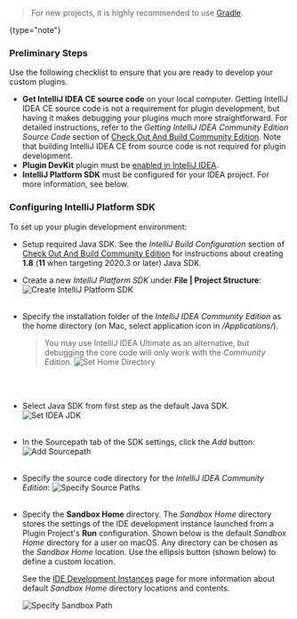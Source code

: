 [//]: # (title: Setting Up a Development Environment)

<!-- Copyright 2000-2020 JetBrains s.r.o. and other contributors. Use of this source code is governed by the Apache 2.0 license that can be found in the LICENSE file. -->

 >  For new projects, it is highly recommended to use [Gradle](gradle_build_system.md).
 >
 {type="note"}

### Preliminary Steps

Use the following checklist to ensure that you are ready to develop your custom plugins.

- **Get IntelliJ IDEA CE source code** on your local computer.
  Getting IntelliJ IDEA CE source code is not a requirement for plugin development, but having it makes debugging your plugins much more straightforward.
  For detailed instructions, refer to the _Getting IntelliJ IDEA Community Edition Source Code_ section of [Check Out And Build Community Edition](upsource:///README.md).
  Note that building IntelliJ IDEA CE from source code is not required for plugin development.
- **Plugin DevKit** plugin must be [enabled in IntelliJ IDEA](https://www.jetbrains.com/help/idea/managing-plugins.html).
- **IntelliJ Platform SDK** must be configured for your IDEA project.
  For more information, see below.

### Configuring IntelliJ Platform SDK

To set up your plugin development environment:
                          
* Setup required Java SDK. 
  See the _IntelliJ Build Configuration_ section of [Check Out And Build Community Edition](upsource:///README.md) for instructions about creating **1.8** (**11** when targeting 2020.3 or later) Java SDK.
* Create a new *IntelliJ Platform SDK* under **File \| Project Structure**:
  ![Create IntelliJ Platform SDK](create_intellij_idea_sdk.png)
  <br/>
  <br/>
* Specify the installation folder of the *IntelliJ IDEA Community Edition* as the home directory (on Mac, select application icon in _/Applications/_).
  >  You may use IntelliJ IDEA Ultimate as an alternative, but debugging the core code will only work with the *Community Edition*.
  ![Set Home Directory](set_home_directory.png)
  <br/>
  <br/>
* Select Java SDK from first step as the default Java SDK.
  ![Set IDEA JDK](set_java_sdk.png)
  <br/>
  <br/>
* In the Sourcepath tab of the SDK settings, click the *Add* button:
  ![Add Sourcepath](add_sourcepath.png)
  <br/>
  <br/>
* Specify the source code directory for the *IntelliJ IDEA Community Edition*:
  ![Specify Source Paths](community_sources_directory.png)
  <br/>
  <br/>
* Specify the **Sandbox Home** directory.
  The *Sandbox Home* directory stores the settings of the IDE development instance launched from a Plugin Project's **Run** configuration.
  Shown below is the default *Sandbox Home* directory for a user on macOS.
  Any directory can be chosen as the *Sandbox Home* location.
  Use the ellipsis button (shown below) to define a custom location.

  See the [IDE Development Instances](ide_development_instance.md) page for more information about default *Sandbox Home* directory locations and contents.
  
  ![Specify Sandbox Path](plugins-sandbox.png)